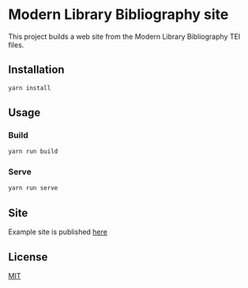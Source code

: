 # Modern Library Bibliography site

This project builds a web site from the Modern Library Bibliography TEI files.

## Installation

```bash
yarn install
```

## Usage

### Build
```bash
yarn run build
```

### Serve
```bash
yarn run serve
```

## Site
Example site is published [here](http://uvalib.github.io/modern-library-bibliography-tools/)

## License
[MIT](https://choosealicense.com/licenses/mit/)